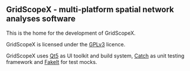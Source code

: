 ## GridScopeX - multi-platform spatial network analyses software


This is the home for the development of GridScopeX.

GridScopeX is licensed under the [GPLv3](http://www.gnu.org/licenses/gpl-3.0.html) licence. 

GridScopeX uses [Qt5](http://www.qt.io) as UI toolkit and build system, [Catch](https://github.com/philsquared/catch) as unit testing framework and [FakeIt](https://github.com/eranpeer/FakeIt) for test mocks.